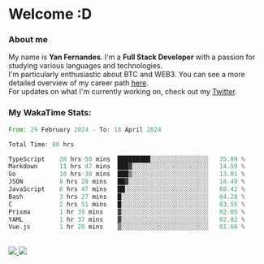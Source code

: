 # Welcome :D

### About me

My name is **Yan Fernandes**. I'm a **Full Stack Developer** with a passion for studying various languages and technologies. 
</br>
I'm particularly enthusiastic about BTC and WEB3. You can see a more detailed overview of my career path [here](https://yan-pi.vercel.app/).
</br>
For updates on what I'm currently working on, check out my [Twitter](https://twitter.com/yamigake).

### My WakaTime Stats:
<!--START_SECTION:waka-->

```rust
From: 29 February 2024 - To: 18 April 2024

Total Time: 80 hrs

TypeScript    28 hrs 58 mins  █████████░░░░░░░░░░░░░░░░   35.89 %
Markdown      11 hrs 47 mins  ███▓░░░░░░░░░░░░░░░░░░░░░   14.59 %
Go            10 hrs 30 mins  ███▒░░░░░░░░░░░░░░░░░░░░░   13.01 %
JSON          8 hrs 28 mins   ██▓░░░░░░░░░░░░░░░░░░░░░░   10.49 %
JavaScript    6 hrs 47 mins   ██░░░░░░░░░░░░░░░░░░░░░░░   08.42 %
Bash          3 hrs 27 mins   █░░░░░░░░░░░░░░░░░░░░░░░░   04.28 %
C             2 hrs 51 mins   █░░░░░░░░░░░░░░░░░░░░░░░░   03.55 %
Prisma        1 hr 39 mins    ▓░░░░░░░░░░░░░░░░░░░░░░░░   02.05 %
YAML          1 hr 37 mins    ▓░░░░░░░░░░░░░░░░░░░░░░░░   02.02 %
Vue.js        1 hr 20 mins    ▒░░░░░░░░░░░░░░░░░░░░░░░░   01.66 %
```

<!--END_SECTION:waka-->

<div style="display: inline_block"><br>
  <a style="border-radius:10px;" href="https://www.linkedin.com/in/yan-fernandes-55a81a201/" target="_blank"><img src="https://img.shields.io/badge/LinkedIn-0077B5?style=for-the-badge&logo=linkedin&logoColor=white" target="_blank"</a> 
  <a style="border-radius:10px;" href = "mailto:yanfernandes404@gmail.com"><img src="https://img.shields.io/badge/-Gmail-%23333?style=for-the-badge&logo=gmail&logoColor=white" target="_blank"></a>
</div>
